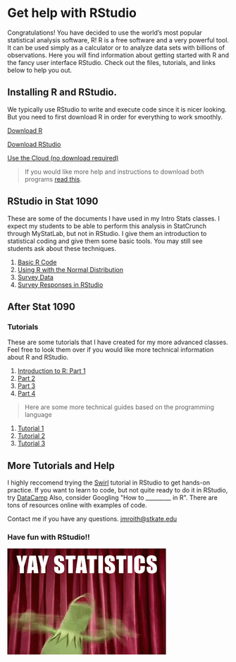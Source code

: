 # Get help with RStudio

Congratulations! You have decided to use the world’s most popular statistical analysis software, R! R is a free software and a very powerful tool. It can be used simply as a calculator or to analyze data sets with billions of observations. Here you will find information about getting started with R and the fancy user interface RStudio. Check out the files, tutorials, and links below to help you out.

## Installing R and RStudio.

We typically use RStudio to write and execute code since it is nicer looking. But you need to first download R in order for everything to work smoothly.

[Download R](https://www.r-project.org/)

[Download RStudio](https://www.rstudio.com/)

[Use the Cloud (no download required)](https://rstudio.cloud/)


> If you would like more help and instructions to download both programs [read this](R_download_data_importing.pdf).

## RStudio in Stat 1090

These are some of the documents I have used in my Intro Stats classes. I expect my students to be able to perform this analysis in StatCrunch through MyStatLab, but not in RStudio. I give them an introduction to statistical coding and give them some basic tools. You may still see students ask about these techniques.

1. [Basic R Code](BasicRcode.pdf)
2. [Using R with the Normal Distribution](Rnormal.pdf)
3. [Survey Data](responses.csv)
4. [Survey Responses in RStudio](SurveyResponses.RData)

## After Stat 1090

### Tutorials
These are some tutorials that I have created for my more advanced classes. Feel free to look them over if you would like more technical information about R and RStudio.

1. [Introduction to R: Part 1](IntroR1_F18.pdf)
2. [Part 2](IntroR2.pdf)
3. [Part 3](IntroR3.pdf)
4. [Part 4](IntroR4.pdf)

> Here are some more technical guides based on the programming language
1. [Tutorial 1](RTutorial_1.pdf)
2. [Tutorial 2](RTutorial_2.pdf)
3. [Tutorial 3](RTutorial_3.pdf)

## More Tutorials and Help

I highly reccomend trying the [Swirl](http://swirlstats.com/) tutorial in RStudio to get hands-on practice.
If you want to learn to code, but not quite ready to do it in RStudio, try [DataCamp](https://www.datacamp.com/courses/free-introduction-to-r)
Also, consider Googling "How to _________ in R". There are tons of resources online with examples of code.

Contact me if you have any questions. jmroith@stkate.edu


### Have fun with RStudio!!
![WoHoo!](kermit_statistics.gif)

